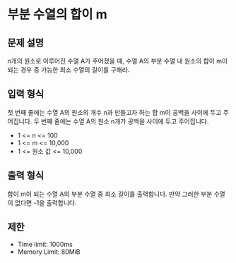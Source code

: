 # 부분 수열의 합이 m

## 문제 설명
n개의 원소로 이루어진 수열 A가 주어졌을 때, 수열 A의 부분 수열 내 원소의 합이 m이 되는 경우 중 가능한 최소 수열의 길이를 구해라.

## 입력 형식
첫 번째 줄에는 수열 A의 원소의 개수 n과 만들고자 하는 합 m이 공백을 사이에 두고 주어집니다.
두 번째 줄에는 수열 A의 원소 n개가 공백을 사이에 두고 주어집니다. 

- 1 <= n <= 100
- 1 <= m <= 10,000
- 1 <= 원소 값 <= 10,000

## 출력 형식
합이 m이 되는 수열 A의 부분 수열 중 최소 길이를 출력합니다. 만약 그러한 부분 수열이 없다면 -1을 출력합니다.

## 제한
- Time limit: 1000ms
- Memory Limit: 80MiB
